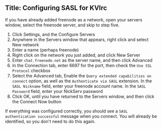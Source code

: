 Title: Configuring SASL for KVIrc
---

If you have already added freenode as a network, open your servers window, select the freenode server, and skip to step five.

1. Click Settings, and the Configure Servers
2. Anywhere in the Servers window that appears, right click and select New network
3. Enter a name (perhaps freenode)
4. Right click on the network you just added, and click New Server
5. Enter `chat.freenode.net` as the server name, and then click Advanced
6. In the Connection tab, enter 6697 for the port, then check the `Use SSL Protocol` checkbox
7. Select the Advanced tab, Enable the `Query extended capabilities on connect` option, as well as the `Authenticate via SASL` extension. In the `SASL Nickname` field, enter your freenode account name. In the `SASL Password` field, enter your NickServ password
8. Click OK, until you have returned to the Servers window, and then click the Connect Now button

If everything was configured correctly, you should see a `SASL authentication successful` message when you connect. You will already be identified, so you don't need to do this again.
